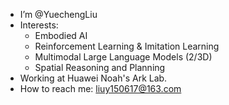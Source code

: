 - I’m @YuechengLiu
- Interests:
  - Embodied AI
  - Reinforcement Learning & Imitation Learning
  - Multimodal Large Language Models (2/3D)
  - Spatial Reasoning and Planning
- Working at Huawei Noah's Ark Lab.
- How to reach me: liuy150617@163.com

<!---
YuechengLiu/YuechengLiu is a ✨ special ✨ repository because its `README.md` (this file) appears on your GitHub profile.
You can click the Preview link to take a look at your changes.
--->
